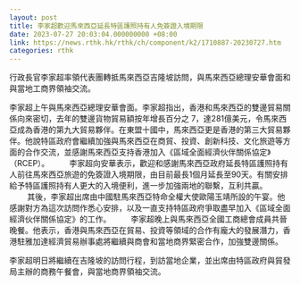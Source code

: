 ```yaml
---
layout: post
title: 李家超歡迎馬來西亞延長特區護照持有人免簽證入境期限
date: 2023-07-27 20:03:04.000000000 +08:00
link: https://news.rthk.hk/rthk/ch/component/k2/1710887-20230727.htm
categories: rthk
---
```


行政長官李家超率領代表團轉抵馬來西亞吉隆坡訪問，與馬來西亞總理安華會面和與當地工商界領袖交流。

李家超上午與馬來西亞總理安華會面。李家超指出，香港和馬來西亞的雙邊貿易關係向來密切，去年的雙邊貨物貿易額按年增長百分之 7，達281億美元，令馬來西亞成為香港的第九大貿易夥伴。在東盟十國中，馬來西亞更是香港的第三大貿易夥伴。他說特區政府會繼續加強與馬來西亞在商貿、投資、創新科技、文化旅遊等方面的合作交流，並感謝馬來西亞支持香港加入《區域全面經濟伙伴關係協定》（RCEP）。
　　 
李家超向安華表示，歡迎和感謝馬來西亞政府延長特區護照持有人前往馬來西亞旅遊的免簽證入境期限，由目前最長1個月延長至90天。有關安排給予特區護照持有人更大的入境便利，進一步加強兩地的聯繫，互利共贏。
　　 
其後，李家超出席由中國駐馬來西亞特命全權大使歐陽玉靖所設的午宴。他感謝對方為這次訪問作悉心安排，以及一直支持特區政府爭取盡早加入《區域全面經濟伙伴關係協定》的工作。
　　 
李家超晚上與馬來西亞全國工商總會成員共晉晚餐。他表示，香港與馬來西亞在貿易、投資等領域的合作有龐大的發展潛力，香港駐雅加達經濟貿易辦事處將繼續與商會和當地商界緊密合作，加強雙邊關係。

李家超明日將繼續在吉隆坡的訪問行程，到訪當地企業，並出席由特區政府與貿發局主辦的商務午餐會，與當地商界領袖交流。
